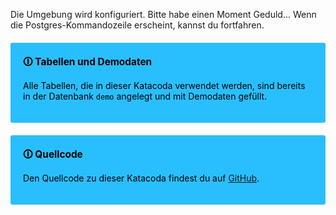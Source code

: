 Die Umgebung wird konfiguriert.
Bitte habe einen Moment Geduld...
Wenn die Postgres-Kommandozeile erscheint, kannst du fortfahren.

<div style="background: #29bfff; width: 100%; border-radius: 3px; box-sizing: border-box; padding: 20px; margin: 20px 0; color: black">
    <div style="position: relative; font-size: 110%; font-weight: bold">🛈 Tabellen und Demodaten</div>
    <p>Alle Tabellen, die in dieser Katacoda verwendet werden, sind bereits in der Datenbank <code>demo</code> angelegt und mit Demodaten gefüllt.</p>
</div>

<div style="background: #29bfff; width: 100%; border-radius: 3px; box-sizing: border-box; padding: 20px; margin: 20px 0; color: black">
    <div style="position: relative; font-size: 110%; font-weight: bold">🛈 Quellcode</div>
    <p>Den Quellcode zu dieser Katacoda findest du auf <a href="https://github.com/florianfrey1/katacoda-scenarios/tree/main/starschema">GitHub</a>.</p>
</div>